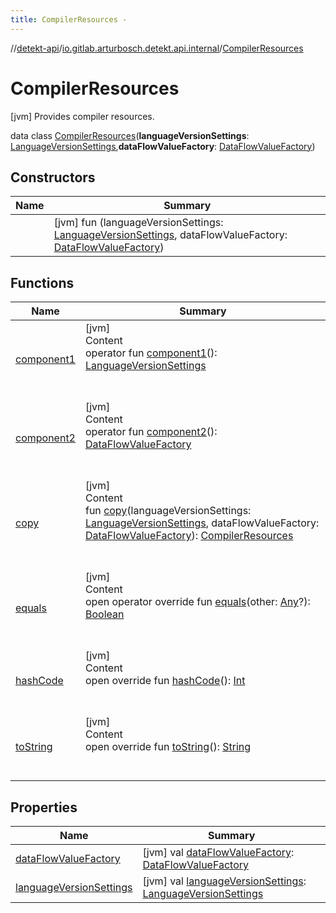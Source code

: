 ```yaml
---
title: CompilerResources -
---
```

//[detekt-api](../../index.md)/[io.gitlab.arturbosch.detekt.api.internal](../index.md)/[CompilerResources](index.md)



# CompilerResources  
 [jvm] Provides compiler resources.  
  
data class [CompilerResources](index.md)(**languageVersionSettings**: [LanguageVersionSettings](),**dataFlowValueFactory**: [DataFlowValueFactory]())   


## Constructors  
  
|  Name|  Summary| 
|---|---|
| [<init>](-init-.md)|  [jvm] fun [<init>](-init-.md)(languageVersionSettings: [LanguageVersionSettings](), dataFlowValueFactory: [DataFlowValueFactory]())   <br>


## Functions  
  
|  Name|  Summary| 
|---|---|
| [component1](component1.md)| [jvm]  <br>Content  <br>operator fun [component1](component1.md)(): [LanguageVersionSettings]()  <br><br><br>
| [component2](component2.md)| [jvm]  <br>Content  <br>operator fun [component2](component2.md)(): [DataFlowValueFactory]()  <br><br><br>
| [copy](copy.md)| [jvm]  <br>Content  <br>fun [copy](copy.md)(languageVersionSettings: [LanguageVersionSettings](), dataFlowValueFactory: [DataFlowValueFactory]()): [CompilerResources](index.md)  <br><br><br>
| [equals](https://kotlinlang.org/api/latest/jvm/stdlib/kotlin/-any/equals.html)| [jvm]  <br>Content  <br>open operator override fun [equals](https://kotlinlang.org/api/latest/jvm/stdlib/kotlin/-any/equals.html)(other: [Any](https://kotlinlang.org/api/latest/jvm/stdlib/kotlin/-any/index.html)?): [Boolean](https://kotlinlang.org/api/latest/jvm/stdlib/kotlin/-boolean/index.html)  <br><br><br>
| [hashCode](https://kotlinlang.org/api/latest/jvm/stdlib/kotlin/-any/hash-code.html)| [jvm]  <br>Content  <br>open override fun [hashCode](https://kotlinlang.org/api/latest/jvm/stdlib/kotlin/-any/hash-code.html)(): [Int](https://kotlinlang.org/api/latest/jvm/stdlib/kotlin/-int/index.html)  <br><br><br>
| [toString](https://kotlinlang.org/api/latest/jvm/stdlib/kotlin/-any/to-string.html)| [jvm]  <br>Content  <br>open override fun [toString](https://kotlinlang.org/api/latest/jvm/stdlib/kotlin/-any/to-string.html)(): [String](https://kotlinlang.org/api/latest/jvm/stdlib/kotlin/-string/index.html)  <br><br><br>


## Properties  
  
|  Name|  Summary| 
|---|---|
| [dataFlowValueFactory](index.md#io.gitlab.arturbosch.detekt.api.internal/CompilerResources/dataFlowValueFactory/#/PointingToDeclaration/)|  [jvm] val [dataFlowValueFactory](index.md#io.gitlab.arturbosch.detekt.api.internal/CompilerResources/dataFlowValueFactory/#/PointingToDeclaration/): [DataFlowValueFactory]()   <br>
| [languageVersionSettings](index.md#io.gitlab.arturbosch.detekt.api.internal/CompilerResources/languageVersionSettings/#/PointingToDeclaration/)|  [jvm] val [languageVersionSettings](index.md#io.gitlab.arturbosch.detekt.api.internal/CompilerResources/languageVersionSettings/#/PointingToDeclaration/): [LanguageVersionSettings]()   <br>


